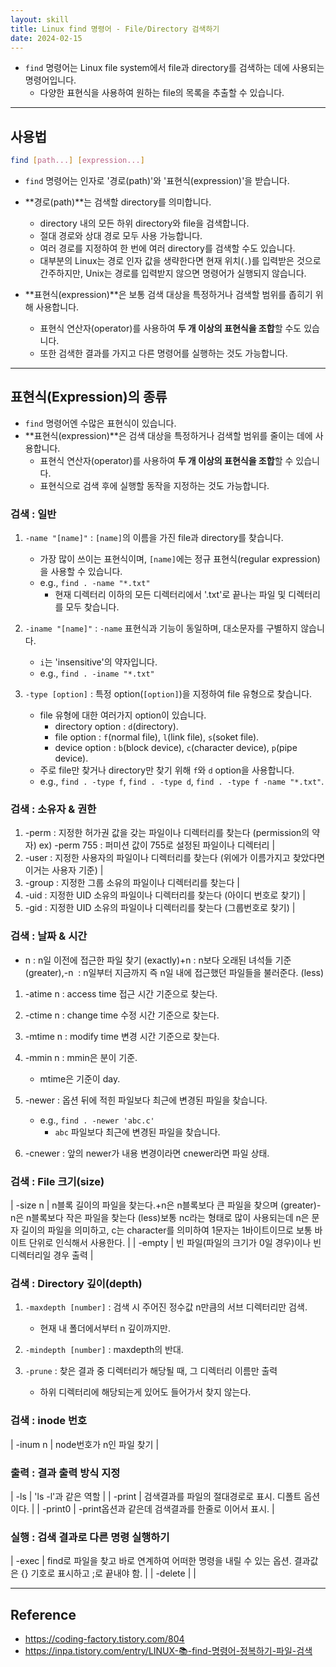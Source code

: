 ```yaml
---
layout: skill
title: Linux find 명령어 - File/Directory 검색하기
date: 2024-02-15
---
```





- `find` 명령어는 Linux file system에서 file과 directory를 검색하는 데에 사용되는 명령어입니다.
    - 다양한 표현식을 사용하여 원하는 file의 목록을 추출할 수 있습니다.




---




## 사용법

```sh
find [path...] [expression...]
```

- `find` 명령어는 인자로 '경로(path)'와 '표현식(expression)'을 받습니다.

- **경로(path)**는 검색할 directory를 의미합니다.
    - directory 내의 모든 하위 directory와 file을 검색합니다.
    - 절대 경로와 상대 경로 모두 사용 가능합니다.
    - 여러 경로를 지정하여 한 번에 여러 directory를 검색할 수도 있습니다.
    - 대부분의 Linux는 경로 인자 값을 생략한다면 현재 위치(`.`)를 입력받은 것으로 간주하지만, Unix는 경로를 입력받지 않으면 명령어가 실행되지 않습니다.

- **표현식(expression)**은 보통 검색 대상을 특정하거나 검색할 범위를 좁히기 위해 사용합니다.
    - 표현식 연산자(operator)를 사용하여 **두 개 이상의 표현식을 조합**할 수도 있습니다.
    - 또한 검색한 결과를 가지고 다른 명령어를 실행하는 것도 가능합니다.




---




## 표현식(Expression)의 종류

- `find` 명령어엔 수많은 표현식이 있습니다.
- **표현식(expression)**은 검색 대상을 특정하거나 검색할 범위를 줄이는 데에 사용합니다.
    - 표현식 연산자(operator)를 사용하여 **두 개 이상의 표현식을 조합**할 수 있습니다.
    - 표현식으로 검색 후에 실행할 동작을 지정하는 것도 가능합니다.


### 검색 : 일반

1. `-name "[name]"` : `[name]`의 이름을 가진 file과 directory를 찾습니다.
    - 가장 많이 쓰이는 표현식이며, `[name]`에는 정규 표현식(regular expression)을 사용할 수 있습니다.
    - e.g., `find . -name "*.txt"`
        - 현재 디렉터리 이하의 모든 디렉터리에서 '.txt'로 끝나는 파일 및 디렉터리를 모두 찾습니다.

2. `-iname "[name]"` : `-name` 표현식과 기능이 동일하며, 대소문자를 구별하지 않습니다.
    - `i`는 'insensitive'의 약자입니다.
    - e.g., `find . -iname "*.txt"`

3. `-type [option]` : 특정 option(`[option]`)을 지정하여 file 유형으로 찾습니다.
    - file 유형에 대한 여러가지 option이 있습니다.
        - directory option : `d`(directory).
        - file option : `f`(normal file), `l`(link file), `s`(soket file).
        - device option : `b`(block device), `c`(character device), `p`(pipe device).
    - 주로 file만 찾거나 directory만 찾기 위해 `f`와 `d` option을 사용합니다.
    - e.g., `find . -type f`, `find . -type d`, `find . -type f -name "*.txt"`.


### 검색 : 소유자 & 권한

1. -perm : 지정한 허가권 값을 갖는 파일이나 디렉터리를 찾는다 (permission의 약자) ex) -perm 755 : 퍼미션 값이 755로 설정된 파일이나 디렉터리 |
2. -user : 지정한 사용자의 파일이나 디렉터리를 찾는다 (위에가 이름가지고 찾았다면 이거는 사용자 기준) |
3. -group : 지정한 그룹 소유의 파일이나 디렉터리를 찾는다 |
4. -uid : 지정한 UID 소유의 파일이나 디렉터리를 찾는다 (아이디 번호로 찾기) |
5. -gid : 지정한 UID 소유의 파일이나 디렉터리를 찾는다 (그룹번호로 찾기) |



### 검색 : 날짜 & 시간

- n : n일 이전에 접근한 파일 찾기 (exactly)+n : n보다 오래된 녀석들 기준 (greater),-n  : n일부터 지금까지 즉 n일 내에 접근했던 파일들을 불러준다. (less) 

1. -atime n : access time 접근 시간 기준으로 찾는다.

2. -ctime n : change time 수정 시간 기준으로 찾는다.

3. -mtime n : modify time 변경 시간 기준으로 찾는다.

4. -mmin n : mmin은 분이 기준.
    - mtime은 기준이 day.

5. -newer : 옵션 뒤에 적힌 파일보다 최근에 변경된 파일을 찾습니다.
    - e.g., `find . -newer 'abc.c'`
        - `abc` 파일보다 최근에 변경된 파일을 찾습니다.

6. -cnewer : 앞의 newer가 내용 변경이라면 cnewer라면 파일 상태.





### 검색 : File 크기(size)

| -size n | n블록 길이의 파일을 찾는다.+n은 n블록보다 큰 파일을 찾으며 (greater)-n은 n블록보다 작은 파일을 찾는다 (less)보통 nc라는 형태로 많이 사용되는데 n은 문자 길이의 파일을 의미하고, c는 character를 의미하여 1문자는 1바이트이므로 보통 바이트 단위로 인식해서 사용한다. |
| -empty | 빈 파일(파일의 크기가 0일 경우)이나 빈 디렉터리일 경우 출력 |




### 검색 : Directory 깊이(depth)

1. `-maxdepth [number]` : 검색 시 주어진 정수값 n만큼의 서브 디렉터리만 검색.
    - 현재 내 폴더에서부터 n 깊이까지만.

2. `-mindepth [number]` : maxdepth의 반대.

3. `-prune` : 찾은 결과 중 디렉터리가 해당될 때, 그 디렉터리 이름만 출력
    - 하위 디렉터리에 해당되는게 있어도 들어가서 찾지 않는다.



### 검색 : inode 번호

| -inum n | node번호가 n인 파일 찾기 |






### 출력 : 결과 출력 방식 지정

| -ls | 'ls -l'과 같은 역할 |
| -print | 검색결과를 파일의 절대경로로 표시. 디폴트 옵션이다. |
| -print0 | -print옵션과 같은데 검색결과를 한줄로 이어서 표시. |



### 실행 : 검색 결과로 다른 명령 실행하기

| -exec | find로 파일을 찾고 바로 연계하여 어떠한 명령을 내릴 수 있는 옵션. 결과값은 {} 기호로 표시하고 \;로 끝내야 함. |
| -delete |  |



---




## Reference

- <https://coding-factory.tistory.com/804>
- <https://inpa.tistory.com/entry/LINUX-📚-find-명령어-정복하기-파일-검색>

